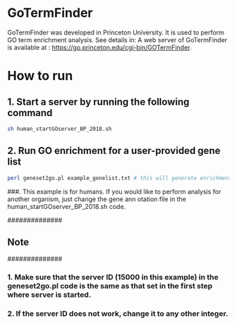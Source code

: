 # GoTermFinder
GoTermFinder was developed in Princeton University. It is used to perform GO term enrichment analysis. See details in: 
A web server of GoTermFinder is available at : https://go.princeton.edu/cgi-bin/GOTermFinder.

# How to run
## 1. Start a server by running the following command
```bash
sh human_startGOserver_BP_2018.sh
```
## 2. Run GO enrichment for a user-provided gene list
```bash
perl geneset2go.pl example_genelist.txt # this will generate enrichment results with file name suffix being _goea.tab    le.
```

###. This example is for humans. If you would like to perform analysis for another organism, just change the gene ann    otation file in the human_startGOserver_BP_2018.sh code.

##############
## Note  #####
##############
### 1. Make sure that the server ID (15000 in this example) in the geneset2go.pl code is the same as that set in the first step where server is started.
### 2. If the server ID does not work, change it to any other integer.
